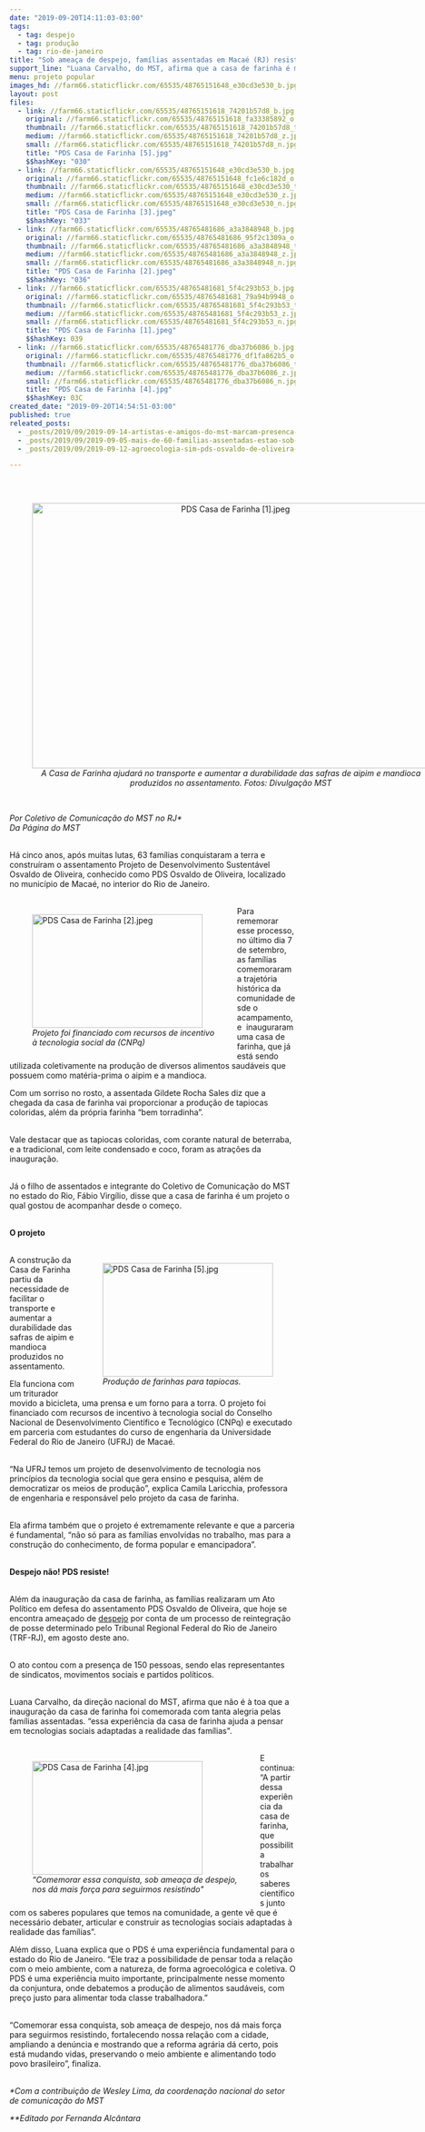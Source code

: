 ```yaml
---
date: "2019-09-20T14:11:03-03:00"
tags:
  - tag: despejo
  - tag: produção
  - tag: rio-de-janeiro
title: "Sob ameaça de despejo, famílias assentadas em Macaé (RJ) resistem e inauguram casa de farinha\n\n"
support_line: "Luana Carvalho, do MST, afirma que a casa de farinha é mais um instrumento de resistência ao despejo"
menu: projeto popular
images_hd: //farm66.staticflickr.com/65535/48765151648_e30cd3e530_b.jpg
layout: post
files:
  - link: //farm66.staticflickr.com/65535/48765151618_74201b57d8_b.jpg
    original: //farm66.staticflickr.com/65535/48765151618_fa33385892_o.jpg
    thumbnail: //farm66.staticflickr.com/65535/48765151618_74201b57d8_t.jpg
    medium: //farm66.staticflickr.com/65535/48765151618_74201b57d8_z.jpg
    small: //farm66.staticflickr.com/65535/48765151618_74201b57d8_n.jpg
    title: "PDS Casa de Farinha [5].jpg"
    $$hashKey: "030"
  - link: //farm66.staticflickr.com/65535/48765151648_e30cd3e530_b.jpg
    original: //farm66.staticflickr.com/65535/48765151648_fc1e6c182d_o.jpg
    thumbnail: //farm66.staticflickr.com/65535/48765151648_e30cd3e530_t.jpg
    medium: //farm66.staticflickr.com/65535/48765151648_e30cd3e530_z.jpg
    small: //farm66.staticflickr.com/65535/48765151648_e30cd3e530_n.jpg
    title: "PDS Casa de Farinha [3].jpeg"
    $$hashKey: "033"
  - link: //farm66.staticflickr.com/65535/48765481686_a3a3848948_b.jpg
    original: //farm66.staticflickr.com/65535/48765481686_95f2c1309a_o.jpg
    thumbnail: //farm66.staticflickr.com/65535/48765481686_a3a3848948_t.jpg
    medium: //farm66.staticflickr.com/65535/48765481686_a3a3848948_z.jpg
    small: //farm66.staticflickr.com/65535/48765481686_a3a3848948_n.jpg
    title: "PDS Casa de Farinha [2].jpeg"
    $$hashKey: "036"
  - link: //farm66.staticflickr.com/65535/48765481681_5f4c293b53_b.jpg
    original: //farm66.staticflickr.com/65535/48765481681_79a94b9948_o.jpg
    thumbnail: //farm66.staticflickr.com/65535/48765481681_5f4c293b53_t.jpg
    medium: //farm66.staticflickr.com/65535/48765481681_5f4c293b53_z.jpg
    small: //farm66.staticflickr.com/65535/48765481681_5f4c293b53_n.jpg
    title: "PDS Casa de Farinha [1].jpeg"
    $$hashKey: 039
  - link: //farm66.staticflickr.com/65535/48765481776_dba37b6086_b.jpg
    original: //farm66.staticflickr.com/65535/48765481776_df1fa862b5_o.jpg
    thumbnail: //farm66.staticflickr.com/65535/48765481776_dba37b6086_t.jpg
    medium: //farm66.staticflickr.com/65535/48765481776_dba37b6086_z.jpg
    small: //farm66.staticflickr.com/65535/48765481776_dba37b6086_n.jpg
    title: "PDS Casa de Farinha [4].jpg"
    $$hashKey: 03C
created_date: "2019-09-20T14:54:51-03:00"
published: true
releated_posts:
  - _posts/2019/09/2019-09-14-artistas-e-amigos-do-mst-marcam-presenca-em-ato-de-um-ano-do-armazem-do-campo-rj.md
  - _posts/2019/09/2019-09-05-mais-de-60-familias-assentadas-estao-sob-ameaca-de-despejo-em-macae-rj.md
  - _posts/2019/09/2019-09-12-agroecologia-sim-pds-osvaldo-de-oliveira-recebe-mocao-de-apoio.md

---
```

<p>&nbsp;</p>

<div style="text-align:center">
<figure class="image" style="display:inline-block"><img alt="PDS Casa de Farinha [1].jpeg" height="467" src="//farm66.staticflickr.com/65535/48765481681_5f4c293b53_b.jpg" width="700" />
<figcaption><em>A Casa de Farinha ajudar&aacute; no transporte e aumentar a durabilidade das safras de aipim e mandioca produzidos no assentamento. Fotos: Divulga&ccedil;&atilde;o MST</em></figcaption>
</figure>
</div>

<p><br />
<em>Por Coletivo de Comunica&ccedil;&atilde;o do MST no RJ*<br />
Da P&aacute;gina do MST</em><br />
&nbsp;</p>

<p>H&aacute; cinco anos, ap&oacute;s muitas lutas, 63 fam&iacute;lias conquistaram a terra e constru&iacute;ram o assentamento Projeto de Desenvolvimento Sustent&aacute;vel Osvaldo de Oliveira, conhecido como PDS Osvaldo de Oliveira, localizado no munic&iacute;pio de Maca&eacute;, no interior do Rio de Janeiro.&nbsp;<br />
&nbsp;</p>

<figure class="image" style="float:left"><img alt="PDS Casa de Farinha [2].jpeg" height="200" src="//farm66.staticflickr.com/65535/48765481686_a3a3848948_b.jpg" width="300" />
<figcaption><em>Projeto foi financiado com recursos de incentivo<br />
&agrave; tecnologia social da (CNPq)&nbsp;</em></figcaption>
</figure>

<p>Para rememorar esse processo, no &uacute;ltimo dia 7 de setembro, as fam&iacute;lias comemoraram a trajet&oacute;ria hist&oacute;rica da comunidade&nbsp;desde o acampamento, e&nbsp; inauguraram uma casa de farinha, que j&aacute; est&aacute; sendo utilizada coletivamente na produ&ccedil;&atilde;o de diversos alimentos saud&aacute;veis que possuem como mat&eacute;ria-prima o aipim e a mandioca.</p>

<p>Com um sorriso no rosto, a assentada Gildete Rocha Sales&nbsp;diz que a chegada da casa de farinha vai proporcionar a produ&ccedil;&atilde;o de tapiocas coloridas, al&eacute;m da pr&oacute;pria farinha &ldquo;bem torradinha&rdquo;.&nbsp;<br />
&nbsp;</p>

<p>Vale destacar que as tapiocas coloridas, com corante natural de beterraba, e a tradicional, com leite condensado e coco, foram as atra&ccedil;&otilde;es da inaugura&ccedil;&atilde;o.<br />
&nbsp;</p>

<p>J&aacute; o filho de assentados e integrante do Coletivo de Comunica&ccedil;&atilde;o do MST no estado do Rio, F&aacute;bio Virg&iacute;lio, disse que a casa de farinha &eacute; um projeto o qual gostou de acompanhar desde o come&ccedil;o.<br />
&nbsp;</p>

<p><strong>O projeto</strong><br />
&nbsp;</p>

<figure class="image" style="float:right"><img alt="PDS Casa de Farinha [5].jpg" height="200" src="//farm66.staticflickr.com/65535/48765151618_74201b57d8_b.jpg" width="300" />
<figcaption><em>Produ&ccedil;&atilde;o de farinhas para tapiocas.&nbsp;</em></figcaption>
</figure>

<p>A constru&ccedil;&atilde;o da Casa de Farinha partiu da necessidade de facilitar o transporte e aumentar a durabilidade das safras de aipim e mandioca produzidos no assentamento.&nbsp;</p>

<p>Ela funciona com um triturador movido a bicicleta, uma prensa e um forno para a torra. O projeto foi financiado com recursos de incentivo &agrave; tecnologia social do Conselho Nacional de Desenvolvimento Cient&iacute;fico e Tecnol&oacute;gico (CNPq) e executado em parceria com estudantes do curso de engenharia da Universidade Federal do Rio de Janeiro (UFRJ) de Maca&eacute;.&nbsp;<br />
&nbsp;</p>

<p>&ldquo;Na UFRJ temos um projeto de desenvolvimento de tecnologia nos princ&iacute;pios da tecnologia social que gera ensino e pesquisa, al&eacute;m de democratizar os meios de produ&ccedil;&atilde;o&rdquo;, explica Camila Laricchia, professora de engenharia e respons&aacute;vel pelo projeto da casa de farinha.&nbsp;<br />
&nbsp;</p>

<p>Ela afirma tamb&eacute;m que o projeto &eacute; extremamente relevante e que a parceria &eacute; fundamental, &ldquo;n&atilde;o s&oacute; para as fam&iacute;lias envolvidas no trabalho, mas para a constru&ccedil;&atilde;o do conhecimento, de forma popular e emancipadora&rdquo;.<br />
&nbsp;</p>

<p><strong>Despejo n&atilde;o! PDS resiste!</strong><br />
&nbsp;</p>

<p>Al&eacute;m da inaugura&ccedil;&atilde;o da casa de farinha, as fam&iacute;lias realizaram um Ato Pol&iacute;tico em defesa do assentamento PDS Osvaldo de Oliveira, que hoje se encontra amea&ccedil;ado de <a href="http://www.mst.org.br/2019/08/29/assentamento-osvaldo-de-oliveira-esta-novamente-sob-ameaca-de-despejo.html">despejo</a>&nbsp;por conta de um processo de reintegra&ccedil;&atilde;o de posse determinado pelo Tribunal Regional Federal do Rio de Janeiro (TRF-RJ), em agosto deste ano.&nbsp;<br />
&nbsp;</p>

<p>O ato contou com a presen&ccedil;a de 150 pessoas, sendo elas&nbsp;representantes de sindicatos, movimentos sociais e partidos pol&iacute;ticos.&nbsp;<br />
&nbsp;</p>

<p>Luana Carvalho, da dire&ccedil;&atilde;o nacional do MST, afirma que n&atilde;o &eacute; &agrave; toa que a inaugura&ccedil;&atilde;o da casa de farinha foi comemorada com tanta alegria pelas fam&iacute;lias assentadas. &ldquo;essa&nbsp;experi&ecirc;ncia da casa de farinha ajuda a pensar em tecnologias sociais adaptadas a realidade das fam&iacute;lias&quot;.<br />
&nbsp;</p>

<figure class="image" style="float:left"><img alt="PDS Casa de Farinha [4].jpg" height="200" src="//farm66.staticflickr.com/65535/48765481776_dba37b6086_b.jpg" width="300" />
<figcaption><em>&ldquo;Comemorar essa conquista, sob amea&ccedil;a de despejo,<br />
nos d&aacute; mais for&ccedil;a para seguirmos resistindo&quot;</em></figcaption>
</figure>

<p>E continua: &ldquo;A&nbsp;partir dessa experi&ecirc;ncia da casa de farinha, que possibilita trabalhar os saberes cient&iacute;ficos junto com os saberes populares que temos na comunidade, a gente v&ecirc; que &eacute; necess&aacute;rio debater, articular e construir as tecnologias sociais adaptadas &agrave; realidade das fam&iacute;lias&rdquo;.</p>

<p>Al&eacute;m disso, Luana explica que o PDS &eacute; uma experi&ecirc;ncia fundamental para o estado do Rio de Janeiro. &ldquo;Ele traz&nbsp;a possibilidade de pensar toda a rela&ccedil;&atilde;o com o meio ambiente, com a natureza, de forma agroecol&oacute;gica e coletiva. O PDS &eacute; uma experi&ecirc;ncia muito importante, principalmente nesse momento da conjuntura, onde debatemos a produ&ccedil;&atilde;o de alimentos saud&aacute;veis, com pre&ccedil;o justo para alimentar toda classe trabalhadora.&rdquo;&nbsp;<br />
&nbsp;</p>

<p>&ldquo;Comemorar essa conquista, sob amea&ccedil;a de despejo, nos d&aacute; mais for&ccedil;a para seguirmos resistindo, fortalecendo nossa rela&ccedil;&atilde;o com a cidade, ampliando a den&uacute;ncia e mostrando que a reforma agr&aacute;ria d&aacute; certo, pois est&aacute; mudando vidas, preservando o meio ambiente e alimentando todo povo brasileiro&rdquo;, finaliza.<br />
&nbsp;</p>

<p><em>*Com a contribui&ccedil;&atilde;o de Wesley Lima, da coordena&ccedil;&atilde;o nacional do setor de comunica&ccedil;&atilde;o do MST</em></p>

<p><em>**Editado por Fernanda Alc&acirc;ntara</em></p>
